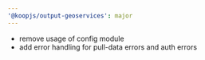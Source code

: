 ```yaml
---
'@koopjs/output-geoservices': major
---
```


- remove usage of config module
- add error handling for pull-data errors and auth errors

